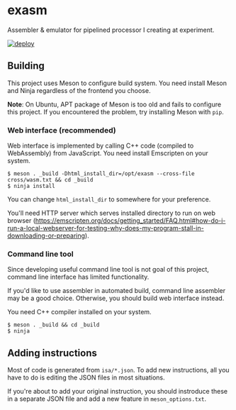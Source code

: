 # exasm

Assembler & emulator for pipelined processor I creating at experiment.

[![deploy](https://github.com/kofuk/exasm/actions/workflows/deploy.yaml/badge.svg)](https://github.com/kofuk/exasm/actions/workflows/deploy.yaml)

## Building

This project uses Meson to configure build system.
You need install Meson and Ninja regardless of the frontend you choose.

**Note**: On Ubuntu, APT package of Meson is too old and fails to configure
this project. If you encountered the problem, try installing Meson with `pip`.

### Web interface (recommended)

Web interface is implemented by calling C++ code (compiled to WebAssembly) from JavaScript.
You need install Emscripten on your system.

```shell
$ meson . _build -Dhtml_install_dir=/opt/exasm --cross-file cross/wasm.txt && cd _build
$ ninja install
```

You can change `html_install_dir` to somewhere for your preference.

You'll need HTTP server which serves installed directory to run
on web browser (https://emscripten.org/docs/getting_started/FAQ.html#how-do-i-run-a-local-webserver-for-testing-why-does-my-program-stall-in-downloading-or-preparing).

### Command line tool

Since developing useful command line tool is not goal of this project,
command line interface has limited functionality.

If you'd like to use assembler in automated build, command line assembler
may be a good choice. Otherwise, you should build web interface instead.

You need C++ compiler installed on your system.

```shell
$ meson . _build && cd _build
$ ninja
```

## Adding instructions

Most of code is generated from `isa/*.json`.
To add new instructions, all you have to do is editing the JSON files
in most situations.

If you're about to add your original instruction, you should instroduce these
in a separate JSON file and add a new feature in `meson_options.txt`.
